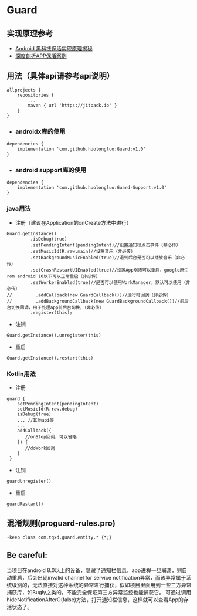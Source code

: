 # Guard

## 实现原理参考
* [Android 黑科技保活实现原理揭秘](http://weishu.me/2020/01/16/a-keep-alive-method-on-android/)
* [深度剖析APP保活案例](http://gityuan.com/2018/02/24/process-keep-forever/)


## 用法（具体api请参考api说明）
```
allprojects {
	repositories {
		...
		maven { url 'https://jitpack.io' }
	}
}
```

* ### androidx库的使用
```
dependencies {
    implementation 'com.github.huolongluo:Guard:v1.0'
}
```
* ### android support库的使用
```
dependencies {
    implementation 'com.github.huolongluo:Guard-Support:v1.0'
}
```

### java用法
* 注册（建议在Application的onCreate方法中进行）
```
Guard.getInstance()
         .isDebug(true)
         .setPendingIntent(pendingIntent)//设置通知栏点击事件（非必传）
         .setMusicId(R.raw.main)//设置音乐（非必传）
         .setBackgroundMusicEnabled(true)//退到后台是否可以播放音乐（非必传）
         .setCrashRestartUIEnabled(true)//设置App崩溃可以重启，google原生rom android 10以下可以正常重启（非必传）
         .setWorkerEnabled(true)//是否可以使用WorkManager，默认可以使用（非必传）
//         .addCallback(new GuardCallback())//运行时回调（非必传）
//         .addBackgroundCallback(new GuardBackgroundCallback())//前后台切换回调，用于处理app前后台切换，（非必传）
         .register(this);
```
* 注销
```
Guard.getInstance().unregister(this)
```
* 重启
```
Guard.getInstance().restart(this)
```

### Kotlin用法
* 注册
```
guard {
    setPendingIntent(pendingIntent)
    setMusicId(R.raw.debug)
    isDebug(true)
    ... //其他api等
    ...
    addCallback({
       //onStop回调，可以省略
    }) { 
       //doWork回调
    }
 }
```
* 注销
```
guardUnregister()
```
* 重启
```
guardRestart()
```

## 混淆规则(proguard-rules.pro)
```
-keep class com.tqxd.guard.entity.* {*;} 
```
## Be careful:
当项目在android 8.0以上的设备，隐藏了通知栏信息，app进程一旦崩溃，则自动重启，后会出现invalid channel for service notification异常，而该异常属于系统级别的，无法直接对这种系统的异常进行捕获，假如项目里面用到一些三方异常捕获库，如Bugly之类的，不能完全保证第三方异常监控也能捕获它。 可通过调用hideNotificationAfterO(false)方法，打开通知栏信息，这样就可以查看App的存活状态了。

